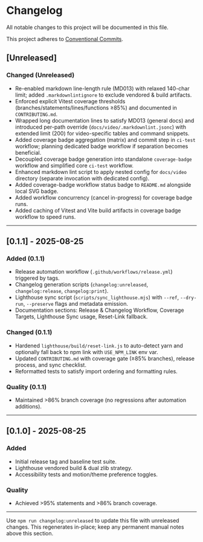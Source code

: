 # Changelog

All notable changes to this project will be documented in this file.

This project adheres to [Conventional Commits](https://www.conventionalcommits.org/).

## [Unreleased]

### Changed (Unreleased)

- Re-enabled markdown line-length rule (MD013) with relaxed 140-char limit; added `.markdownlintignore` to exclude vendored & build artifacts.
- Enforced explicit Vitest coverage thresholds (branches/statements/lines/functions ≥85%) and documented in `CONTRIBUTING.md`.
- Wrapped long documentation lines to satisfy MD013 (general docs) and introduced per-path
  override (`docs/video/.markdownlint.jsonc`) with extended limit (200) for video-specific
  tables and command snippets.
- Added coverage badge aggregation (matrix) and commit step in `ci-test` workflow; planning
  dedicated badge workflow if separation becomes beneficial.
- Decoupled coverage badge generation into standalone `coverage-badge` workflow and simplified
  core `ci-test` workflow.
- Enhanced markdown lint script to apply nested config for `docs/video` directory (separate
  invocation with dedicated config).
- Added coverage-badge workflow status badge to `README.md` alongside local SVG badge.
- Added workflow concurrency (cancel in-progress) for coverage badge runs.
- Added caching of Vitest and Vite build artifacts in coverage badge workflow to speed runs.

---

## [0.1.1] - 2025-08-25

### Added (0.1.1)

- Release automation workflow (`.github/workflows/release.yml`) triggered by tags.
- Changelog generation scripts (`changelog:unreleased`, `changelog:release`, `changelog:print`).
- Lighthouse sync script (`scripts/sync_lighthouse.mjs`) with `--ref`, `--dry-run`, `--preserve` flags and metadata emission.
- Documentation sections: Release & Changelog Workflow, Coverage Targets, Lighthouse Sync usage, Reset-Link fallback.

### Changed (0.1.1)

- Hardened `lighthouse/build/reset-link.js` to auto-detect yarn and optionally fall back to npm link with `USE_NPM_LINK` env var.
- Updated `CONTRIBUTING.md` with coverage gate (≥85% branches), release process, and sync checklist.
- Reformatted tests to satisfy import ordering and formatting rules.

### Quality (0.1.1)

- Maintained >86% branch coverage (no regressions after automation additions).

---

## [0.1.0] - 2025-08-25

### Added

- Initial release tag and baseline test suite.
- Lighthouse vendored build & dual zlib strategy.
- Accessibility tests and motion/theme preference toggles.

### Quality

- Achieved >95% statements and >86% branch coverage.

---

Use `npm run changelog:unreleased` to update this file with unreleased changes.
This regenerates in-place; keep any permanent manual notes above this section.
